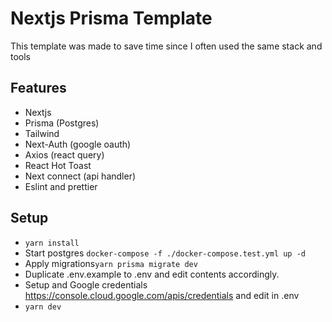 # Nextjs Prisma Template

This template was made to save time since I often used the same stack and tools

## Features
- Nextjs
- Prisma (Postgres)
- Tailwind
- Next-Auth (google oauth)
- Axios (react query)
- React Hot Toast
- Next connect (api handler)
- Eslint and prettier

## Setup
- `yarn install`
- Start postgres `docker-compose -f ./docker-compose.test.yml up -d`
- Apply migrations`yarn prisma migrate dev`
- Duplicate .env.example to .env and edit contents accordingly.
- Setup and Google credentials https://console.cloud.google.com/apis/credentials and edit in .env
- `yarn dev`